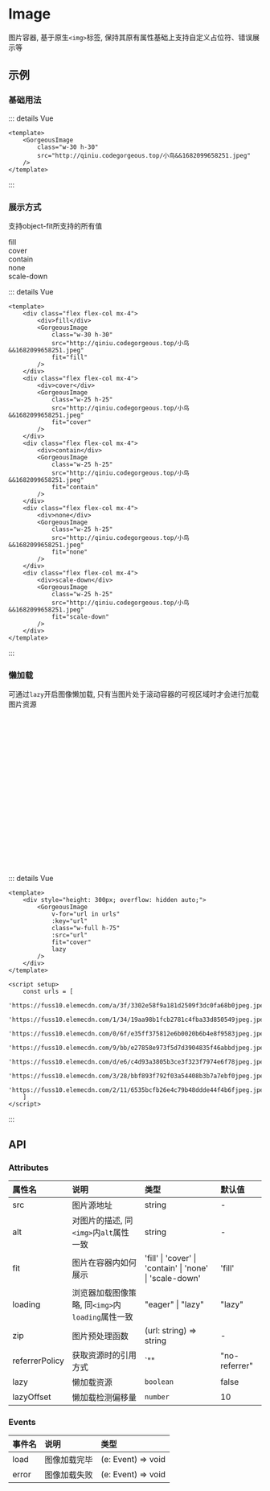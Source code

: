 # Image
图片容器, 基于原生`<img>`标签, 保持其原有属性基础上支持自定义占位符、错误展示等

## 示例

### 基础用法
<GorgeousImage
    class="w-25 h-25"
    src="http://qiniu.codegorgeous.top/小鸟&&1682099658251.jpeg"
/>

::: details Vue

```vue
<template>
    <GorgeousImage
        class="w-30 h-30"
        src="http://qiniu.codegorgeous.top/小鸟&&1682099658251.jpeg"
    />
</template>
```

:::

### 展示方式
支持object-fit所支持的所有值
<div class="flex">
    <div class="flex flex-col mx-4">
        <div>fill</div>
        <GorgeousImage
            class="w-30 h-30"
            src="http://qiniu.codegorgeous.top/小鸟&&1682099658251.jpeg"
            fit="fill"
        />
    </div>
    <div class="flex flex-col mx-4">
        <div>cover</div>
        <GorgeousImage
            class="w-25 h-25"
            src="http://qiniu.codegorgeous.top/小鸟&&1682099658251.jpeg"
            fit="cover"
        />
    </div>
    <div class="flex flex-col mx-4">
        <div>contain</div>
        <GorgeousImage
            class="w-25 h-25"
            src="http://qiniu.codegorgeous.top/小鸟&&1682099658251.jpeg"
            fit="contain"
        />
    </div>
    <div class="flex flex-col mx-4">
        <div>none</div>
        <GorgeousImage
            class="w-25 h-25"
            src="http://qiniu.codegorgeous.top/小鸟&&1682099658251.jpeg"
            fit="none"
        />
    </div>
    <div class="flex flex-col mx-4">
        <div>scale-down</div>
        <GorgeousImage
            class="w-25 h-25"
            src="http://qiniu.codegorgeous.top/小鸟&&1682099658251.jpeg"
            fit="scale-down"
        />
    </div>
</div>

::: details Vue

```vue
<template>
    <div class="flex flex-col mx-4">
        <div>fill</div>
        <GorgeousImage
            class="w-30 h-30"
            src="http://qiniu.codegorgeous.top/小鸟&&1682099658251.jpeg"
            fit="fill"
        />
    </div>
    <div class="flex flex-col mx-4">
        <div>cover</div>
        <GorgeousImage
            class="w-25 h-25"
            src="http://qiniu.codegorgeous.top/小鸟&&1682099658251.jpeg"
            fit="cover"
        />
    </div>
    <div class="flex flex-col mx-4">
        <div>contain</div>
        <GorgeousImage
            class="w-25 h-25"
            src="http://qiniu.codegorgeous.top/小鸟&&1682099658251.jpeg"
            fit="contain"
        />
    </div>
    <div class="flex flex-col mx-4">
        <div>none</div>
        <GorgeousImage
            class="w-25 h-25"
            src="http://qiniu.codegorgeous.top/小鸟&&1682099658251.jpeg"
            fit="none"
        />
    </div>
    <div class="flex flex-col mx-4">
        <div>scale-down</div>
        <GorgeousImage
            class="w-25 h-25"
            src="http://qiniu.codegorgeous.top/小鸟&&1682099658251.jpeg"
            fit="scale-down"
        />
    </div>
</template>
```

:::

### 懒加载

可通过`lazy`开启图像懒加载, 只有当图片处于滚动容器的可视区域时才会进行加载图片资源

<script setup>
    const urls = [
        'https://fuss10.elemecdn.com/a/3f/3302e58f9a181d2509f3dc0fa68b0jpeg.jpeg',
        'https://fuss10.elemecdn.com/1/34/19aa98b1fcb2781c4fba33d850549jpeg.jpeg',
        'https://fuss10.elemecdn.com/0/6f/e35ff375812e6b0020b6b4e8f9583jpeg.jpeg',
        'https://fuss10.elemecdn.com/9/bb/e27858e973f5d7d3904835f46abbdjpeg.jpeg',
        'https://fuss10.elemecdn.com/d/e6/c4d93a3805b3ce3f323f7974e6f78jpeg.jpeg',
        'https://fuss10.elemecdn.com/3/28/bbf893f792f03a54408b3b7a7ebf0jpeg.jpeg',
        'https://fuss10.elemecdn.com/2/11/6535bcfb26e4c79b48ddde44f4b6fjpeg.jpeg',
    ]
</script>

<div style="height: 300px; overflow: hidden auto;">
    <GorgeousImage
        v-for="url in urls"
        :key="url"
        class="w-full h-75"
        :src="url"
        fit="cover"
        lazy
    />
</div>

::: details Vue

```vue
<template>
    <div style="height: 300px; overflow: hidden auto;">
        <GorgeousImage
            v-for="url in urls"
            :key="url"
            class="w-full h-75"
            :src="url"
            fit="cover"
            lazy
        />
    </div>
</template>

<script setup>
    const urls = [
        'https://fuss10.elemecdn.com/a/3f/3302e58f9a181d2509f3dc0fa68b0jpeg.jpeg',
        'https://fuss10.elemecdn.com/1/34/19aa98b1fcb2781c4fba33d850549jpeg.jpeg',
        'https://fuss10.elemecdn.com/0/6f/e35ff375812e6b0020b6b4e8f9583jpeg.jpeg',
        'https://fuss10.elemecdn.com/9/bb/e27858e973f5d7d3904835f46abbdjpeg.jpeg',
        'https://fuss10.elemecdn.com/d/e6/c4d93a3805b3ce3f323f7974e6f78jpeg.jpeg',
        'https://fuss10.elemecdn.com/3/28/bbf893f792f03a54408b3b7a7ebf0jpeg.jpeg',
        'https://fuss10.elemecdn.com/2/11/6535bcfb26e4c79b48ddde44f4b6fjpeg.jpeg',
    ]
</script>
```

:::



## API

### Attributes
| 属性名 | 说明 | 类型 | 默认值 |
| :- | :- | :- | :- |
| src | 图片源地址 | string | - |
| alt | 对图片的描述, 同`<img>`内`alt`属性一致 | string | - |
| fit | 图片在容器内如何展示 | 'fill' \| 'cover' \| 'contain' \| 'none' \| 'scale-down' | 'fill' |
| loading | 浏览器加载图像策略, 同`<img>`内`loading`属性一致 | "eager" \| "lazy" | "lazy" |
| zip | 图片预处理函数 | (url: string) => string | - |
| referrerPolicy | 获取资源时的引用方式 | `"" | "no-referrer" | "origin" | "unsafe-url"`  | "" |
| lazy | 懒加载资源 | `boolean` | false |
| lazyOffset | 懒加载检测偏移量 | `number` | 10 |

### Events
| 事件名 | 说明 | 类型 |
| :- | :- | :- |
| load | 图像加载完毕 | (e: Event) => void |
| error | 图像加载失败 | (e: Event) => void |